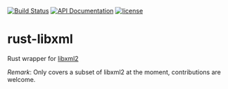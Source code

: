 [![Build Status](https://secure.travis-ci.org/KWARC/rust-libxml.png?branch=master)](http://travis-ci.org/KWARC/rust-libxml) [![API Documentation](https://img.shields.io/badge/docs-API-blue.svg)](http://KWARC.github.io/rust-libxml/libxml/index.html) [![license](http://img.shields.io/badge/license-GPLv2-blue.svg)](https://raw.githubusercontent.com/KWARC/rust-libxml/master/LICENSE)

# rust-libxml
Rust wrapper for [libxml2](http://xmlsoft.org/)

*Remark*: Only covers a subset of libxml2 at the moment, contributions are welcome.
